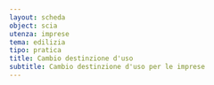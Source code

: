 ```yaml
---
layout: scheda
object: scia
utenza: imprese
tema: edilizia
tipo: pratica
title: Cambio destinzione d'uso
subtitle: Cambio destinzione d'uso per le imprese
---
```

